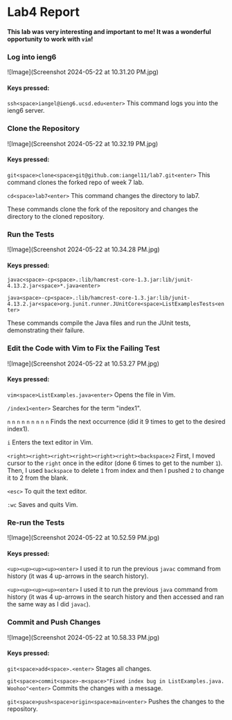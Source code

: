 # Lab4 Report

#### This lab was very interesting and important to me! It was a wonderful opportunity to work with `vim`!




### Log into ieng6

![Image](Screenshot 2024-05-22 at 10.31.20 PM.jpg)

#### Keys pressed:
  
  `ssh<space>iangel@ieng6.ucsd.edu<enter>` This command logs you into the ieng6 server.





### Clone the Repository

![Image](Screenshot 2024-05-22 at 10.32.19 PM.jpg)

#### Keys pressed:

  `git<space>clone<space>git@github.com:iangel11/lab7.git<enter>` This command clones the forked repo of week 7 lab.
  
  `cd<space>lab7<enter>` This command changes the directory to lab7.
  
  These commands clone the fork of the repository and changes the directory to the cloned repository.





### Run the Tests

![Image](Screenshot 2024-05-22 at 10.34.28 PM.jpg)

#### Keys pressed:

  `javac<space>-cp<space>.:lib/hamcrest-core-1.3.jar:lib/junit-4.13.2.jar<space>*.java<enter>`

  `java<space>-cp<space>.:lib/hamcrest-core-1.3.jar:lib/junit-4.13.2.jar<space>org.junit.runner.JUnitCore<space>ListExamplesTests<enter>`

  These commands compile the Java files and run the JUnit tests, demonstrating their failure.





### Edit the Code with Vim to Fix the Failing Test

![Image](Screenshot 2024-05-22 at 10.53.27 PM.jpg)

#### Keys pressed:

  `vim<space>ListExamples.java<enter>` Opens the file in Vim.

  `/index1<enter>` Searches for the term "index1".

  `n`
  `n`
  `n`
  `n`
  `n`
  `n`
  `n`
  `n`
  `n` Finds the next occurrence (did it 9 times to get to the desired index1).

  `i` Enters the text editor in Vim.

  `<right><right><right><right><right><right><backspace>2` First, I moved cursor to the `right` once in the editor (done 6 times to get to the number `1`). Then, I used `backspace` to delete `1` from index and then I pushed `2` to change it to 2 from the blank.

  `<esc>` To quit the text editor.

  `:wc` Saves and quits Vim.





### Re-run the Tests

![Image](Screenshot 2024-05-22 at 10.52.59 PM.jpg)

#### Keys pressed:

  `<up><up><up><up><enter>` I used it to run the previous `javac` command from history (it was 4 up-arrows in the search history).
  
  `<up><up><up><up><enter>` I used it to run the previous `java` command from history (it was 4 up-arrows in the search history and then accessed and ran the same way as I did `javac`).





### Commit and Push Changes

![Image](Screenshot 2024-05-22 at 10.58.33 PM.jpg)

#### Keys pressed:

  `git<space>add<space>.<enter>` Stages all changes.
  
  `git<space>commit<space>-m<space>"Fixed index bug in ListExamples.java. Woohoo"<enter>` Commits the changes with a message.
  
  `git<space>push<space>origin<space>main<enter>` Pushes the changes to the repository.
